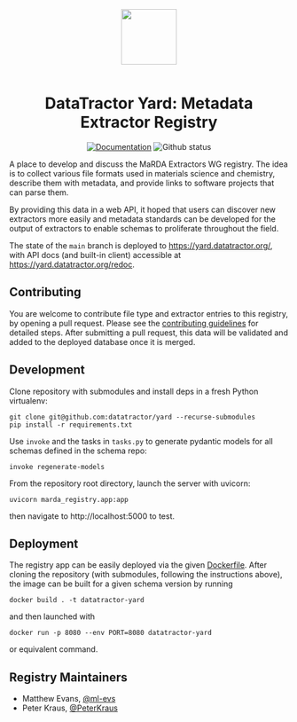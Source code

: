 <div align="center" style="padding-bottom: 1em;">
<img width="100px" align="center" src="https://avatars.githubusercontent.com/u/74017645?s=200&v=4">
</div>

# <div align="center">DataTractor Yard: Metadata Extractor Registry</div>

<div align="center">


[![Documentation](https://badgen.net/badge/docs/yard.datatractor.org/blue?icon=firefox)](https://yard.datatractor.org)
![Github status](https://badgen.net/github/checks/datatractor/yard/?icon=github)

</div>

A place to develop and discuss the MaRDA Extractors WG registry.
The idea is to collect various file formats used in materials science and chemistry, describe them with metadata, and provide links to software projects that can parse them.

By providing this data in a web API, it hoped that users can discover new extractors more easily and metadata standards can be developed for the output of extractors to enable schemas to proliferate throughout the field.

The state of the `main` branch is deployed to https://yard.datatractor.org/, with API docs (and built-in client) accessible at https://yard.datatractor.org/redoc.

## Contributing

You are welcome to contribute file type and extractor entries to this registry, by opening a pull request. Please see the [contributing guidelines](./CONTRIBUTING.md) for detailed steps. After submitting a pull request, this data will be validated and added to the deployed database once it is merged.

## Development

Clone repository with submodules and install deps in a fresh Python virtualenv:

```
git clone git@github.com:datatractor/yard --recurse-submodules
pip install -r requirements.txt
```

Use `invoke` and the tasks in `tasks.py` to generate pydantic models for all
schemas defined in the schema repo:

```
invoke regenerate-models
```

From the repository root directory, launch the server with uvicorn:

```
uvicorn marda_registry.app:app
```

then navigate to http://localhost:5000 to test.

## Deployment

The registry app can be easily deployed via the given [Dockerfile](./Dockerfile).
After cloning the repository (with submodules, following the instructions above), the image can be built for a given schema version by running

```shell
docker build . -t datatractor-yard
```

and then launched with

```shell
docker run -p 8080 --env PORT=8080 datatractor-yard
```

or equivalent command.

## Registry Maintainers

- Matthew Evans, [@ml-evs](https://github.com/ml-evs)
- Peter Kraus, [@PeterKraus](https://github.com/PeterKraus)
